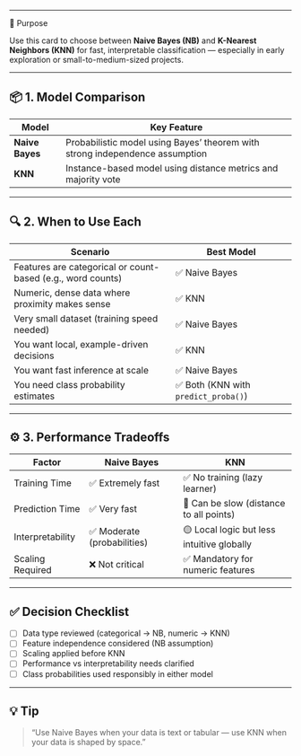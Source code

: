 ___
🎯 Purpose

Use this card to choose between **Naive Bayes (NB)** and **K-Nearest Neighbors (KNN)** for fast, interpretable classification — especially in early exploration or small-to-medium-sized projects.

---

## 📦 1. Model Comparison

| Model           | Key Feature                                                                  |
| --------------- | ---------------------------------------------------------------------------- |
| **Naive Bayes** | Probabilistic model using Bayes’ theorem with strong independence assumption |
| **KNN**         | Instance-based model using distance metrics and majority vote                |

---

## 🔍 2. When to Use Each

| Scenario                                                    | Best Model                          |
| ----------------------------------------------------------- | ----------------------------------- |
| Features are categorical or count-based (e.g., word counts) | ✅ Naive Bayes                       |
| Numeric, dense data where proximity makes sense             | ✅ KNN                               |
| Very small dataset (training speed needed)                  | ✅ Naive Bayes                       |
| You want local, example-driven decisions                    | ✅ KNN                               |
| You want fast inference at scale                            | ✅ Naive Bayes                       |
| You need class probability estimates                        | ✅ Both (KNN with `predict_proba()`) |

---

## ⚙️ 3. Performance Tradeoffs

| Factor           | Naive Bayes                | KNN                                        |
| ---------------- | -------------------------- | ------------------------------------------ |
| Training Time    | ✅ Extremely fast           | ✅ No training (lazy learner)               |
| Prediction Time  | ✅ Very fast                | 🔴 Can be slow (distance to all points)    |
| Interpretability | ✅ Moderate (probabilities) | 🟡 Local logic but less intuitive globally |
| Scaling Required | ❌ Not critical             | ✅ Mandatory for numeric features           |

---

## ✅ Decision Checklist

* [ ] Data type reviewed (categorical → NB, numeric → KNN)
* [ ] Feature independence considered (NB assumption)
* [ ] Scaling applied before KNN
* [ ] Performance vs interpretability needs clarified
* [ ] Class probabilities used responsibly in either model

---

## 💡 Tip

> “Use Naive Bayes when your data is text or tabular — use KNN when your data is shaped by space.”
